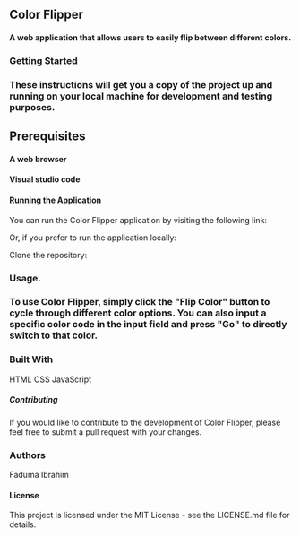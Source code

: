 ## Color Flipper

####  A web application that allows users to easily flip between different colors.

### Getting Started
### These instructions will get you a copy of the project up and running on your local machine for development and testing purposes.

## Prerequisites
#### A web browser
#### Visual studio code 

#### Running the Application
You can run the Color Flipper application by visiting the following link: 

Or, if you prefer to run the application locally:

Clone the repository:

### Usage.

### To use Color Flipper, simply click the "Flip Color" button to cycle through different color options. You can also input a specific color code in the input field and press "Go" to directly switch to that color.

### Built With
HTML
CSS
JavaScript

##### Contributing
If you would like to contribute to the development of Color Flipper, please feel free to submit a pull request with your changes.

### Authors
Faduma Ibrahim 
#### License
This project is licensed under the MIT License - see the LICENSE.md file for details.